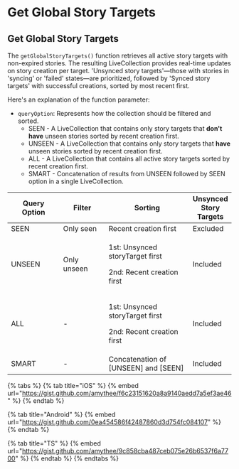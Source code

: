 # Get Global Story Targets

## Get Global Story Targets

The `getGlobalStoryTargets()` function retrieves all active story targets with non-expired stories. The resulting LiveCollection provides real-time updates on story creation per target. 'Unsynced story targets'—those with stories in 'syncing' or 'failed' states—are prioritized, followed by 'Synced story targets' with successful creations, sorted by most recent first.&#x20;

Here's an explanation of the function parameter:

* `queryOption`: Represents how the collection should be filtered and sorted.&#x20;
  * SEEN - A LiveCollection that contains only story targets that **don't have** unseen stories sorted by recent creation first.
  * UNSEEN - A LiveCollection that contains only story targets that **have** unseen stories sorted by recent creation first.
  * ALL - A LiveCollection that contains all active story targets sorted by recent creation first.
  * SMART - Concatenation of results from UNSEEN followed by SEEN option in a single LiveCollection.

<table><thead><tr><th width="152">Query Option</th><th width="130">Filter</th><th width="263">Sorting</th><th>Unsynced Story Targets</th></tr></thead><tbody><tr><td>SEEN</td><td>Only seen</td><td>Recent creation first</td><td>Excluded</td></tr><tr><td>UNSEEN</td><td>Only unseen</td><td><p>1st: Unsynced storyTarget first</p><p>2nd: Recent creation first</p></td><td>Included</td></tr><tr><td>ALL</td><td>-</td><td><p>1st: Unsynced storyTarget first</p><p>2nd: Recent creation first</p></td><td>Included</td></tr><tr><td>SMART</td><td>-</td><td>Concatenation of [UNSEEN] and [SEEN] </td><td>Included</td></tr></tbody></table>

{% tabs %}
{% tab title="iOS" %}
{% embed url="https://gist.github.com/amythee/f6c23151620a8a9140aedd7a5ef3ae46" %}
{% endtab %}

{% tab title="Android" %}
{% embed url="https://gist.github.com/0ea454586f42487860d3d754fc084107" %}
{% endtab %}

{% tab title="TS" %}
{% embed url="https://gist.github.com/amythee/9c858cba487ceb075e26b6537f6a7700" %}
{% endtab %}
{% endtabs %}

